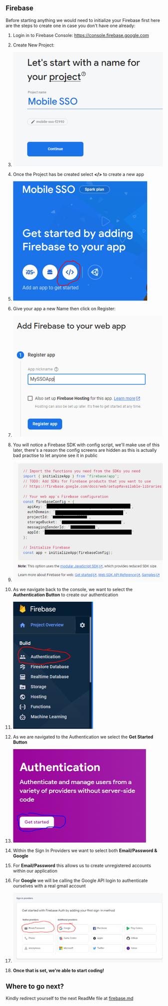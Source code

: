 ## Firebase

Before starting anything we would need to initialize your Firebase first here are the steps to create one in case you don't have one already:

  

1. Login in to Firebase Console: https://console.firebase.google.com

2. Create New Project:

3.  ![Create New Firebase Project](https://raw.githubusercontent.com/LiamCurmideGray/mobile-single-sign-on/main/firebase-pictures-tutorial/FirebaseCreateNewProject.PNG)


4. Once the Project has be created select **</>** to create a new app


5.  ![Create Firebase App](https://raw.githubusercontent.com/LiamCurmideGray/mobile-single-sign-on/main/firebase-pictures-tutorial/CreateNewApp.PNG)


6. Give your app a new Name then click on Register:


7.  ![Register App](https://raw.githubusercontent.com/LiamCurmideGray/mobile-single-sign-on/main/firebase-pictures-tutorial/RegisterApp.PNG)


8. You will notice a Firebase SDK with config script, we'll make use of this later, there's a reason the config screens are hidden as this is actually bad practise to let anyone see it in public


9.  ![FirebaseSDK Config](https://raw.githubusercontent.com/LiamCurmideGray/mobile-single-sign-on/main/firebase-pictures-tutorial/FirebaseSDKConfig.PNG)


10. As we navigate back to the console, we want to select the **Authentication Button** to create our authentication


11.  ![Authentication Button](https://raw.githubusercontent.com/LiamCurmideGray/mobile-single-sign-on/main/firebase-pictures-tutorial/AuthenticationButton.PNG)


12. As we are navigated to the Authentication we select the **Get Started Button**


13.  ![Getting Started Button](https://raw.githubusercontent.com/LiamCurmideGray/mobile-single-sign-on/main/firebase-pictures-tutorial/AuthGetStarted.PNG)


14. Within the Sign In Providers we want to select both **Email/Password & Google**


15. For **Email/Password** this allows us to create unregistered accounts within our application


16. For **Google** we will be calling the Google API login to authenticate ourselves with a real gmail account


17.  ![Sign In Providers](https://raw.githubusercontent.com/LiamCurmideGray/mobile-single-sign-on/main/firebase-pictures-tutorial/SignInProviders.PNG)


18.  **Once that is set, we're able to start coding!**

  

## Where to go next?

Kindly redirect yourself to the next ReadMe file at [firebase.md](https://github.com/LiamCurmideGray/mobile-single-sign-on/blob/main/src/readMeFolder/ReadMeConfig/firebase.md)

